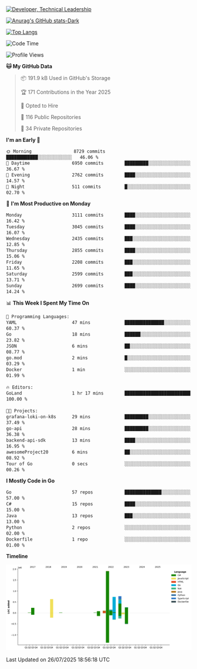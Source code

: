 <div>
  <a href="https://www.linkedin.com/in/arielpineiro/" target="_blank" rel="nofollow noopener noreferrer">
    <img src="https://img.shields.io/badge/-LinkedIn-%230077B5?style=for-the-badge&logo=linkedin&logoColor=white" alt="Developer, Technical Leadership" title="Ariel Piñeiro">
  </a>
</div>

[![Anurag's GitHub stats-Dark](https://github-readme-stats.vercel.app/api?username=arielsrv&show_icons=true&theme=dark#gh-dark-mode-only)](https://github.com/anuraghazra/github-readme-stats#gh-dark-mode-only)

[![Top Langs](https://github-readme-stats.vercel.app/api/top-langs/?username=arielsrv&layout=compact&langs_count=10&theme=dark#gh-dark-mode-only)](https://github.com/anuraghazra/github-readme-stats&theme=dark#gh-dark-mode-only)

<!--START_SECTION:waka-->
![Code Time](http://img.shields.io/badge/Code%20Time-1%2C355%20hrs%2013%20mins-blue)

![Profile Views](http://img.shields.io/badge/Profile%20Views-59-blue)

**🐱 My GitHub Data** 

> 📦 191.9 kB Used in GitHub's Storage 
 > 
> 🏆 171 Contributions in the Year 2025
 > 
> 💼 Opted to Hire
 > 
> 📜 116 Public Repositories 
 > 
> 🔑 34 Private Repositories 
 > 
**I'm an Early 🐤** 

```text
🌞 Morning                8729 commits        ████████████░░░░░░░░░░░░░   46.06 % 
🌆 Daytime                6950 commits        █████████░░░░░░░░░░░░░░░░   36.67 % 
🌃 Evening                2762 commits        ████░░░░░░░░░░░░░░░░░░░░░   14.57 % 
🌙 Night                  511 commits         █░░░░░░░░░░░░░░░░░░░░░░░░   02.70 % 
```
📅 **I'm Most Productive on Monday** 

```text
Monday                   3111 commits        ████░░░░░░░░░░░░░░░░░░░░░   16.42 % 
Tuesday                  3045 commits        ████░░░░░░░░░░░░░░░░░░░░░   16.07 % 
Wednesday                2435 commits        ███░░░░░░░░░░░░░░░░░░░░░░   12.85 % 
Thursday                 2855 commits        ████░░░░░░░░░░░░░░░░░░░░░   15.06 % 
Friday                   2208 commits        ███░░░░░░░░░░░░░░░░░░░░░░   11.65 % 
Saturday                 2599 commits        ███░░░░░░░░░░░░░░░░░░░░░░   13.71 % 
Sunday                   2699 commits        ████░░░░░░░░░░░░░░░░░░░░░   14.24 % 
```


📊 **This Week I Spent My Time On** 

```text
💬 Programming Languages: 
YAML                     47 mins             ███████████████░░░░░░░░░░   60.37 % 
Go                       18 mins             ██████░░░░░░░░░░░░░░░░░░░   23.82 % 
JSON                     6 mins              ██░░░░░░░░░░░░░░░░░░░░░░░   08.77 % 
go.mod                   2 mins              █░░░░░░░░░░░░░░░░░░░░░░░░   03.29 % 
Docker                   1 min               ░░░░░░░░░░░░░░░░░░░░░░░░░   01.99 % 

🔥 Editors: 
GoLand                   1 hr 17 mins        █████████████████████████   100.00 % 

🐱‍💻 Projects: 
grafana-loki-on-k8s      29 mins             █████████░░░░░░░░░░░░░░░░   37.49 % 
go-api                   28 mins             █████████░░░░░░░░░░░░░░░░   36.38 % 
backend-api-sdk          13 mins             ████░░░░░░░░░░░░░░░░░░░░░   16.95 % 
awesomeProject20         6 mins              ██░░░░░░░░░░░░░░░░░░░░░░░   08.92 % 
Tour of Go               0 secs              ░░░░░░░░░░░░░░░░░░░░░░░░░   00.26 % 
```

**I Mostly Code in Go** 

```text
Go                       57 repos            ██████████████░░░░░░░░░░░   57.00 % 
C#                       15 repos            ████░░░░░░░░░░░░░░░░░░░░░   15.00 % 
Java                     13 repos            ███░░░░░░░░░░░░░░░░░░░░░░   13.00 % 
Python                   2 repos             ░░░░░░░░░░░░░░░░░░░░░░░░░   02.00 % 
Dockerfile               1 repo              ░░░░░░░░░░░░░░░░░░░░░░░░░   01.00 % 
```



**Timeline**

![Lines of Code chart](https://raw.githubusercontent.com/arielsrv/arielsrv/main/assets/bar_graph.png)


 Last Updated on 26/07/2025 18:56:18 UTC
<!--END_SECTION:waka-->
